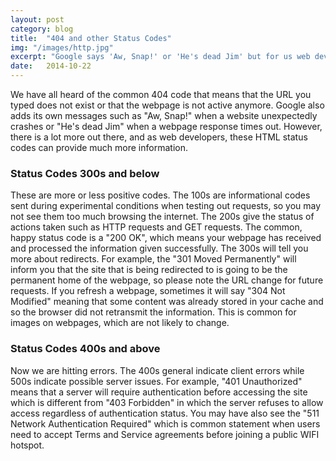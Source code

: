 ```yaml
---
layout: post
category: blog
title:  "404 and other Status Codes"
img: "/images/http.jpg"
excerpt: "Google says 'Aw, Snap!' or 'He's dead Jim' but for us web developers, HTML status codes can provide much more information behind the scenes."
date:   2014-10-22
---
```

<!---image provided by dhester at http://cdn.morguefile.com/imageData/public/files/p/ppdigital/preview/fldr_2004_08_31/file000132267159.jpg --->

We have all heard of the common 404 code that means that the URL you typed does not exist or that the webpage is not active anymore. Google also adds its own messages such as "Aw, Snap!" when a website unexpectedly crashes or "He's dead Jim" when a webpage response times out. However, there is a lot more out there, and as web developers, these HTML status codes can provide much more information.

### Status Codes 300s and below

These are more or less positive codes. The 100s are informational codes sent during experimental conditions when testing out requests, so you may not see them too much browsing the internet. The 200s give the status of actions taken such as HTTP requests and GET requests. The common, happy status code is a "200 OK", which means your webpage has received and processed the information given successfully. The 300s will tell you more about redirects. For example, the "301 Moved Permanently" will inform you that the site that is being redirected to is going to be the permanent home of the webpage, so please note the URL change for future requests. If you refresh a webpage, sometimes it will say "304 Not Modified" meaning that some content was already stored in your cache and so the browser did not retransmit the information. This is common for images on webpages, which are not likely to change.

### Status Codes 400s and above

Now we are hitting errors. The 400s general indicate client errors while 500s indicate possible server issues. For example, "401 Unauthorized" means that a server will require authentication before accessing the site which is different from "403 Forbidden" in which the server refuses to allow access regardless of authentication status. You may have also see the "511 Network Authentication Required" which is common statement when users need to accept Terms and Service agreements before joining a public WIFI hotspot.
